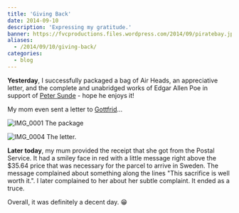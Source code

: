 ```yaml
---
title: 'Giving Back'
date: 2014-09-10
description: 'Expressing my gratitude.'
banner: https://fvcproductions.files.wordpress.com/2014/09/piratebay.jpg
aliases:
  - /2014/09/10/giving-back/
categories:
  - blog
---
```


**Yesterday**, I successfully packaged a bag of Air Heads, an appreciative letter, and the complete and unabridged works of Edgar Allen Poe in support of [Peter Sunde](https://www.facebook.com/pages/Peter-Sunde/126485467393990) - hope he enjoys it!

My mom even sent a letter to [Gottfrid](https://www.facebook.com/pages/Gottfrid-Svartholm/103131853059969)...

![IMG_0001](https://fvcproductions.files.wordpress.com/2014/09/img_0001.jpg?w=224) The package

![IMG_0004](https://fvcproductions.files.wordpress.com/2014/09/img_0004.jpg?w=224) The letter.

**Later today**, my mum provided the receipt that she got from the Postal Service. It had a smiley face in red with a little message right above the \$35.64 price that was necessary for the parcel to arrive in Sweden. The message complained about something along the lines "This sacrifice is well worth it.". I later complained to her about her subtle complaint. It ended as a truce.

Overall, it was definitely a decent day. :grin:
